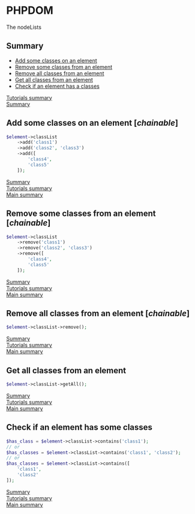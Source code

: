 # <a name="title">PHPDOM</a>

The nodeLists

## <a name="summary">Summary</a>
* [Add some classes on an element](#add-some-classes-on-an-element)
* [Remove some classes from an element](#remove-some-classes-from-an-element)
* [Remove all classes from an element](#remove-all-classes-from-an-element)
* [Get all classes from an element](#get-all-classes-from-an-element)
* [Check if an element has a classes](#check-if-an-element-has-a-classes)

[Tutorials summary](./readme.md#summary)<br />
[Summary](../readme.md#summary)

## <a name="add-some-classes-on-an-element">Add some classes on an element [<i>chainable</i>]</a>
````PHP
$element->classList
    ->add('class1')
    ->add('class2', 'class3')
    ->add([
        'class4',
        'class5'
    ]);
````
[Summary](#summary)<br />
[Tutorials summary](./readme.md#summary)<br />
[Main summary](../readme.md#summary)

## <a name="remove-some-classes-from-an-element">Remove some classes from an element [<i>chainable</i>]</a>
````PHP
$element->classList
    ->remove('class1')
    ->remove('class2', 'class3')
    ->remove([
        'class4',
        'class5'
    ]);
````
[Summary](#summary)<br />
[Tutorials summary](./readme.md#summary)<br />
[Main summary](../readme.md#summary)

## <a name="remove-all-classes-from-an-element">Remove all classes from an element [<i>chainable</i>]</a>
````PHP
$element->classList->remove();
````
[Summary](#summary)<br />
[Tutorials summary](./readme.md#summary)<br />
[Main summary](../readme.md#summary)

## <a name="get-all-classes-from-an-element">Get all classes from an element</a>
````PHP
$element->classList->getAll();
````
[Summary](#summary)<br />
[Tutorials summary](./readme.md#summary)<br />
[Main summary](../readme.md#summary)

## <a name="check-if-an-element-has-some-classes">Check if an element has some classes</a>
````PHP
$has_class = $element->classList->contains('class1');
// or
$has_classes = $element->classList->contains('class1', 'class2');
// or
$has_classes = $element->classList->contains([
    'class1',
    'class2'
]);
````
[Summary](#summary)<br />
[Tutorials summary](./readme.md#summary)<br />
[Main summary](../readme.md#summary)